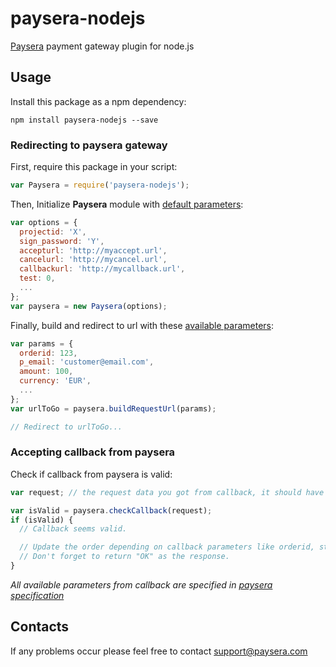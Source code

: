 # paysera-nodejs
[Paysera](http://www.paysera.com) payment gateway plugin for node.js

## Usage

Install this package as a npm dependency:
```
npm install paysera-nodejs --save
```

### Redirecting to paysera gateway

First, require this package in your script:
```javascript
var Paysera = require('paysera-nodejs');
```

Then, Initialize **Paysera** module with [default parameters](https://developers.paysera.com/en/payments/current#request-parameters):
```javascript
var options = {
  projectid: 'X',
  sign_password: 'Y',
  accepturl: 'http://myaccept.url',
  cancelurl: 'http://mycancel.url',
  callbackurl: 'http://mycallback.url',
  test: 0,
  ...
};
var paysera = new Paysera(options);
```

Finally, build and redirect to url with these [available parameters](https://developers.paysera.com/en/payments/current#request-parameters):
```javascript
var params = {
  orderid: 123,
  p_email: 'customer@email.com',
  amount: 100,
  currency: 'EUR',
  ...
};
var urlToGo = paysera.buildRequestUrl(params);

// Redirect to urlToGo...
```

### Accepting callback from paysera

Check if callback from paysera is valid:
```javascript
var request; // the request data you got from callback, it should have three params (data, ss1 and ss2)

var isValid = paysera.checkCallback(request);
if (isValid) {
  // Callback seems valid.

  // Update the order depending on callback parameters like orderid, status,
  // Don't forget to return "OK" as the response.
}
```
*All available parameters from callback are specified in [paysera specification](https://developers.paysera.com/en/payments/current#request-parameters)*

## Contacts
If any problems occur please feel free to contact support@paysera.com

